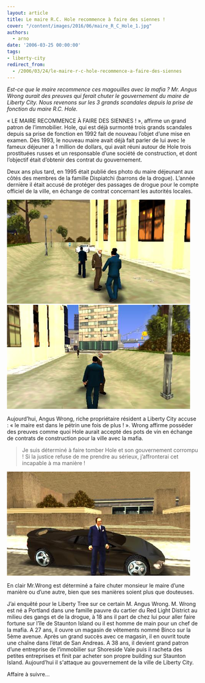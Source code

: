 ```yaml
---
layout: article
title: Le maire R.C. Hole recommence à faire des siennes !
cover: "/content/images/2016/06/maire_R_C_Hole_1.jpg"
authors:
  - arno
date: '2006-03-25 00:00:00'
tags:
- liberty-city
redirect_from:
  - /2006/03/24/le-maire-r-c-hole-recommence-a-faire-des-siennes
---
```


_Est-ce que le maire recommence ces magouilles avec la mafia ? Mr. Angus Wrong aurait des preuves qui ferait chuter le gouvernement du maire de Liberty City. Nous revenons sur les 3 grands scandales depuis la prise de fonction du maire R.C. Hole._

« LE MAIRE RECOMMENCE À FAIRE DES SIENNES ! », affirme un grand patron de l’immobilier. Hole, qui est déjà surmonté trois grands scandales depuis sa prise de fonction en 1992 fait de nouveau l’objet d’une mise en examen. Dès 1993, le nouveau maire avait déjà fait parler de lui avec le fameux déjeuner a 1 million de dollars, qui avait réuni autour de Hole trois prostituées russes et un responsable d’une société de construction, et dont l’objectif était d’obtenir des contrat du gouvernement.

Deux ans plus tard, en 1995 était publié des photo du maire déjeunant aux côtés des membres de la famille Dispiatchi (barrons de la drogue). L’année dernière il était accusé de protéger des passages de drogue pour le compte officiel de la ville, en échange de contrat concernant les autorités locales.

![](/content/images/2005/01/maire_R_C_Hole_3.jpg)
![](/content/images/2005/01/maire_R_C_Hole_2.jpg)

Aujourd’hui, Angus Wrong, riche propriétaire résident a Liberty City accuse : « le maire est dans le pétrin une fois de plus ! ». Wrong affirme posséder des preuves comme quoi Hole aurait accepté des pots de vin en échange de contrats de construction pour la ville avec la mafia.

> Je suis déterminé à faire tomber Hole et son gouvernement corrompu ! Si la justice refuse de me prendre au sérieux, j’affronterai cet incapable à ma manière !

![](/content/images/2005/01/M_R_Wrong_1.jpg)

En clair Mr.Wrong est déterminé a faire chuter monsieur le maire d’une manière ou d’une autre, bien que ses manières soient plus que douteuses.

J’ai enquêté pour le Liberty Tree sur ce certain M. Angus Wrong. M. Wrong est né a Portland dans une famille pauvre du cartier du Red Light District au milieu des gangs et de la drogue, à 18 ans il part de chez lui pour aller faire fortune sur l’île de Staunton Island ou il est homme de main pour un chef de la mafia. A 27 ans, il ouvre un magasin de vêtements nommé Binco sur la 5ème avenue. Après un grand succès avec ce magasin, il en ouvrit toute une chaîne dans l’état de San Andreas. A 38 ans, il devient grand patron d’une entreprise de l’immobilier sur Shoreside Vale puis il racheta des petites entreprises et finit par acheter son propre building sur Staunton Island. Aujourd’hui il s'attaque au gouvernement de la ville de Liberty City.

Affaire à suivre...